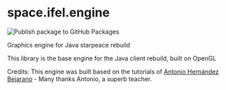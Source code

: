 # space.ifel.engine

![Publish package to GitHub Packages](https://github.com/starpeace-project/space.ifel.engine/workflows/Publish%20package%20to%20GitHub%20Packages/badge.svg)

Graphics engine for Java starpeace rebuild

This library is the base engine for the Java client rebuild, built on OpenGL


Credits: This engine was built based on the tutorials of [Antonio Hernández Bejarano](https://lwjglgamedev.gitbooks.io/3d-game-development-with-lwjgl/content/) - Many thanks Antonio, a superb teacher.
